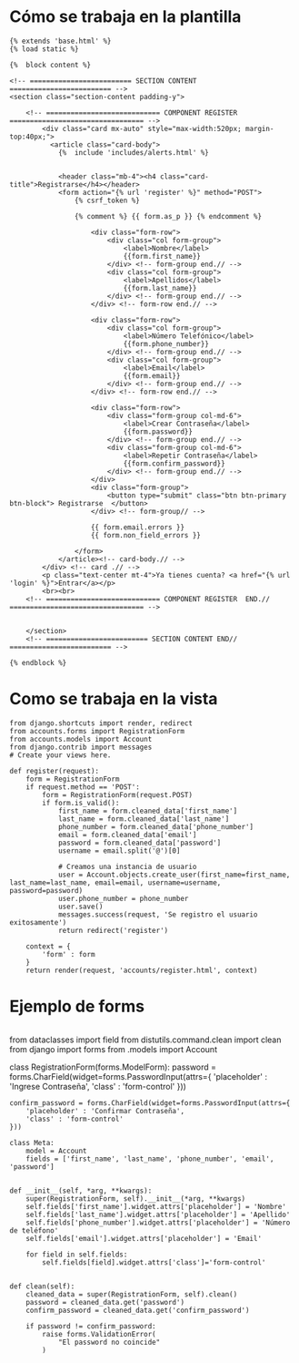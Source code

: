 # Cómo se trabaja en la plantilla
````
{% extends 'base.html' %}
{% load static %}

{%  block content %}

<!-- ========================= SECTION CONTENT ========================= -->
<section class="section-content padding-y">

    <!-- ============================ COMPONENT REGISTER   ================================= -->
        <div class="card mx-auto" style="max-width:520px; margin-top:40px;">
          <article class="card-body">
            {%  include 'includes/alerts.html' %}
            

            <header class="mb-4"><h4 class="card-title">Registrarse</h4></header>
            <form action="{% url 'register' %}" method="POST">
                {% csrf_token %}

                {% comment %} {{ form.as_p }} {% endcomment %}

                    <div class="form-row">
                        <div class="col form-group">
                            <label>Nombre</label>
                            {{form.first_name}}
                        </div> <!-- form-group end.// -->
                        <div class="col form-group">
                            <label>Apellidos</label>
                            {{form.last_name}}
                        </div> <!-- form-group end.// -->
                    </div> <!-- form-row end.// -->

                    <div class="form-row">
                        <div class="col form-group">
                            <label>Número Telefónico</label>
                            {{form.phone_number}}
                        </div> <!-- form-group end.// -->
                        <div class="col form-group">
                            <label>Email</label>
                            {{form.email}}
                        </div> <!-- form-group end.// -->
                    </div> <!-- form-row end.// -->

                    <div class="form-row">
                        <div class="form-group col-md-6">
                            <label>Crear Contraseña</label>
                            {{form.password}}
                        </div> <!-- form-group end.// --> 
                        <div class="form-group col-md-6">
                            <label>Repetir Contraseña</label>
                            {{form.confirm_password}}
                        </div> <!-- form-group end.// -->  
                    </div>
                    <div class="form-group">
                        <button type="submit" class="btn btn-primary btn-block"> Registrarse  </button>
                    </div> <!-- form-group// --> 
                    
                    {{ form.email.errors }}
                    {{ form.non_field_errors }}
                        
                </form>
            </article><!-- card-body.// -->
        </div> <!-- card .// -->
        <p class="text-center mt-4">Ya tienes cuenta? <a href="{% url 'login' %}">Entrar</a></p>
        <br><br>
    <!-- ============================ COMPONENT REGISTER  END.// ================================= -->
    
    
    </section>
    <!-- ========================= SECTION CONTENT END// ========================= -->

{% endblock %}
````

# Como se trabaja en la vista
````
from django.shortcuts import render, redirect
from accounts.forms import RegistrationForm
from accounts.models import Account
from django.contrib import messages
# Create your views here.

def register(request):
    form = RegistrationForm
    if request.method == 'POST':
        form = RegistrationForm(request.POST)
        if form.is_valid():
            first_name = form.cleaned_data['first_name']
            last_name = form.cleaned_data['last_name']
            phone_number = form.cleaned_data['phone_number']
            email = form.cleaned_data['email']
            password = form.cleaned_data['password']
            username = email.split('@')[0]
            
            # Creamos una instancia de usuario
            user = Account.objects.create_user(first_name=first_name, last_name=last_name, email=email, username=username, password=password)
            user.phone_number = phone_number
            user.save()
            messages.success(request, 'Se registro el usuario exitosamente')
            return redirect('register')
            
    context = {
        'form' : form
    }
    return render(request, 'accounts/register.html', context)
````

# Ejemplo de forms
````
````
from dataclasses import field
from distutils.command.clean import clean
from django import forms
from .models import Account

class RegistrationForm(forms.ModelForm):
    password = forms.CharField(widget=forms.PasswordInput(attrs={
        'placeholder' : 'Ingrese Contraseña',
        'class' : 'form-control'
    }))
    
    confirm_password = forms.CharField(widget=forms.PasswordInput(attrs={
        'placeholder' : 'Confirmar Contraseña',
        'class' : 'form-control'
    }))
    
    class Meta:
        model = Account
        fields = ['first_name', 'last_name', 'phone_number', 'email', 'password']
        
    
    def __init__(self, *arg, **kwargs):
        super(RegistrationForm, self).__init__(*arg, **kwargs)
        self.fields['first_name'].widget.attrs['placeholder'] = 'Nombre'
        self.fields['last_name'].widget.attrs['placeholder'] = 'Apellido'
        self.fields['phone_number'].widget.attrs['placeholder'] = 'Número de teléfono'
        self.fields['email'].widget.attrs['placeholder'] = 'Email'
        
        for field in self.fields:
            self.fields[field].widget.attrs['class']='form-control'
            
            
    def clean(self):
        cleaned_data = super(RegistrationForm, self).clean()
        password = cleaned_data.get('password')
        confirm_password = cleaned_data.get('confirm_password')
        
        if password != confirm_password:
            raise forms.ValidationError(
                "El password no coincide"
            )
